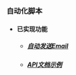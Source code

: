 ﻿### 自动化脚本

- #### 已实现功能
    - ##### [自动发送Email](./SendEmail/email.js)
    - ##### [API文档示例](./ApiExample/index.md)
